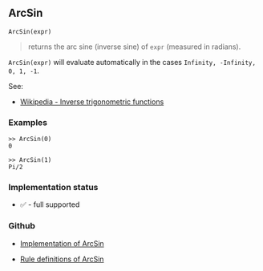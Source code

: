 ## ArcSin

```
ArcSin(expr)
```

> returns the arc sine (inverse sine) of `expr` (measured in radians).
 
`ArcSin(expr)` will evaluate automatically in the cases `Infinity, -Infinity, 0, 1, -1`.

See:
* [Wikipedia - Inverse trigonometric functions](https://en.wikipedia.org/wiki/Inverse_trigonometric_functions)

### Examples

```
>> ArcSin(0)
0
 
>> ArcSin(1)
Pi/2
```
  






### Implementation status

* &#x2705; - full supported

### Github

* [Implementation of ArcSin](https://github.com/axkr/symja_android_library/blob/master/symja_android_library/matheclipse-core/src/main/java/org/matheclipse/core/builtin/ExpTrigsFunctions.java#L777) 

* [Rule definitions of ArcSin](https://github.com/axkr/symja_android_library/blob/master/symja_android_library/rules/ArcSinRules.m) 
